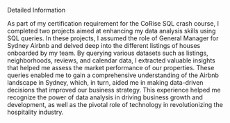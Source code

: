 Detailed Information

As part of my certification requirement for the CoRise SQL crash course, I completed two projects aimed at enhancing my data analysis skills using SQL queries. In these projects, I assumed the role of General Manager for Sydney Airbnb and delved deep into the different listings of houses onboarded by my team.
By querying various datasets such as listings, neighborhoods, reviews, and calendar data, I extracted valuable insights that helped me assess the market performance of our properties. These queries enabled me to gain a comprehensive understanding of the Airbnb landscape in Sydney, which, in turn, aided me in making data-driven decisions that improved our business strategy.
This experience helped me recognize the power of data analysis in driving business growth and development, as well as the pivotal role of technology in revolutionizing the hospitality industry.
